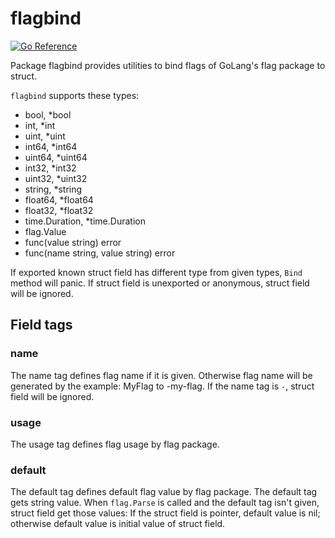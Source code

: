 # flagbind

[![Go Reference](https://pkg.go.dev/badge/github.com/goinsane/flagbind.svg)](https://pkg.go.dev/github.com/goinsane/flagbind)

Package flagbind provides utilities to bind flags of GoLang's flag package to struct.

`flagbind` supports these types:

- bool, *bool
- int, *int
- uint, *uint
- int64, *int64
- uint64, *uint64
- int32, *int32
- uint32, *uint32
- string, *string
- float64, *float64
- float32, *float32
- time.Duration, *time.Duration
- flag.Value
- func(value string) error
- func(name string, value string) error

If exported known struct field has different type from given types, `Bind` method will panic.
If struct field is unexported or anonymous, struct field will be ignored.

## Field tags

### name

The name tag defines flag name if it is given. Otherwise flag name will be generated by the example: MyFlag to -my-flag.
If the name tag is `-`, struct field will be ignored.

### usage

The usage tag defines flag usage by flag package.

### default

The default tag defines default flag value by flag package. The default tag gets string value.
When `flag.Parse` is called and the default tag isn't given, struct field get those values:
If the struct field is pointer, default value is nil; otherwise default value is initial value of struct field.
